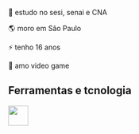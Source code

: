 



🙏 estudo no sesi, senai e CNA

🌎 moro em São Paulo 

⚡ tenho 16 anos

👾 amo video game

## Ferramentas e tcnologia
<img src="https://cdn.jsdelivr.net/gh/devicons/devicon/icons/github/github-original.svg" width="40" height="40"/>






